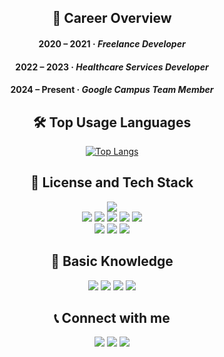 <div align="center">

## 💼 Career Overview

#### **2020 – 2021** · *Freelance Developer*  
#### **2022 – 2023** · *Healthcare Services Developer*  
#### **2024 – Present** · *Google Campus Team Member*


## 🛠 Top Usage Languages
  
[![Top Langs](https://github-readme-stats.vercel.app/api/top-langs/?username=NE7K&cache_seconds=1800)](https://github.com/anuraghazra/github-readme-stats)

## 🪪 License and Tech Stack

<img src="https://img.shields.io/badge/Meta Front End Development License-0467DF?style=for-the-badge&logo=meta&logoColor=white">

<br>

<img src="https://img.shields.io/badge/dart-0175C2?style=for-the-badge&logo=dart&logoColor=white">
<img src="https://img.shields.io/badge/python-3776AB?style=for-the-badge&logo=python&logoColor=white">
<img src="https://img.shields.io/badge/java-A5915F?style=for-the-badge&logo=openjdk&logoColor=white">
<img src="https://img.shields.io/badge/kotlin-7F52FF?style=for-the-badge&logo=kotlin&logoColor=white">
<img src="https://img.shields.io/badge/Swift-F05138?style=for-the-badge&logo=Swift&logoColor=white">

<br>

<img src="https://img.shields.io/badge/html5-E34F26?style=for-the-badge&logo=html5&logoColor=white">
<img src="https://img.shields.io/badge/css-663399?style=for-the-badge&logo=css&logoColor=white">
<img src="https://img.shields.io/badge/javascript-F7DF1E?style=for-the-badge&logo=javascript&logoColor=white">

<br>

## 📖 Basic Knowledge

<img src="https://img.shields.io/badge/C-00599C?style=for-the-badge&logo=c&logoColor=white">
<img src="https://img.shields.io/badge/C%2B%2B-00599C?style=for-the-badge&logo=c%2B%2B&logoColor=white">
<img src="https://img.shields.io/badge/cplusplus-00599C?style=for-the-badge&logo=cplusplus&logoColor=white">
<img src="https://img.shields.io/badge/mysql-4479A1?style=for-the-badge&logo=mysql&logoColor=white">

<br>

## 📞 Connect with me

<a href="https://discord.gg/.azzul_carrot" target="blank">
<img src="https://img.shields.io/badge/discord-5865F2?style=for-the-badge&logo=discord&logoColor=white"></a>

<a href="mailto:neighborsoft@gmail.com">
<img src="https://img.shields.io/badge/gmail-EA4335?style=for-the-badge&logo=gmail&logoColor=white"></a>

<a href="https://www.linkedin.com/in/sjjang16/">
<img src="https://img.shields.io/badge/LinkedIn-0077B5?style=for-the-badge&logo=inspire&logoColor=white"></a>
  
</div>
